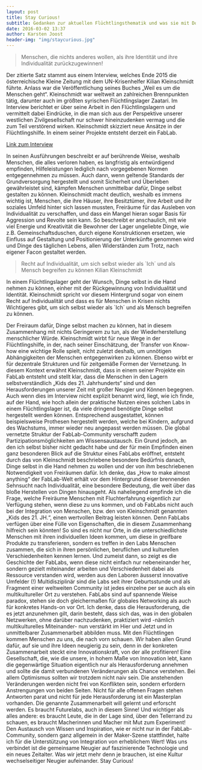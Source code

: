 ```yaml
---
layout: post
title: Stay Curious!
subtitle: Gedanken zur aktuellen Flüchtlingsthematik und was sie mit Do-It-Yourself- und Maker-Kultur verbindet
date: 2016-03-02 13:37
author: Karsten Joost
header-img: "img/staycurious.jpg"
---
```

> Menschen, die nichts anderes wollen, als ihre Identität und ihre Individualität zurückzugewinnen!

Der zitierte Satz stammt aus einem Interview, welches Ende 2015 die österreichische
Kleine Zeitung mit dem UN-Krisenhelfer Kilian Kleinschmidt führte. Anlass war die
Veröffentlichung seines Buches „Weil es um die Menschen geht“. Kleinschmidt war
weltweit an zahlreichen Brennpunkten tätig, darunter auch im größten syrischen
Flüchtlingslager Zaatari. Im Interview berichtet er über seine Arbeit in den
Flüchtlingslagern und vermittelt dabei Eindrücke, in die man sich aus der Perspektive
unserer westlichen Zivilgesellschaft nur schwer hineinzudenken vermag und die zum Teil
verstörend wirken.
Kleinschmidt skizziert neue Ansätze in der Flüchtlingshilfe. In einem seiner Projekte
entsteht derzeit ein FabLab.

[Link zum Interview](http://www.kleinezeitung.at/s/service/livestream/4883821/Kleine-ZeitungSalon_Traiskirchen-ist-nur-mehr-eine-Massenanstalt)

In seinen Ausführungen beschreibt er auf berührende Weise, weshalb Menschen, die alles
verloren haben, es langfristig als entwürdigend empfinden, Hilfeleistungen lediglich nach
vorgegebenen Normen entgegennehmen zu müssen. Auch dann, wenn geltende
Standards der Grundversorgung hergestellt und somit Sicherheit und Überleben
gewährleistet sind, kämpfen Menschen unmittelbar dafür, Dinge selbst gestalten zu
können. Kleinschmidt macht deutlich, weshalb es immens wichtig ist, Menschen, die ihre
Häuser, ihre Besitztümer, ihre Arbeit und ihr soziales Umfeld hinter sich lassen mussten,
Freiräume für das Ausleben von Individualität zu verschaffen, und dass ein Mangel hieran
sogar Basis für Aggression und Revolte sein kann.
So beschreibt er anschaulich, mit wie viel Energie und Kreativität die Bewohner der Lager
ungeliebte Dinge, wie z.B. Gemeinschaftsduschen, durch eigene Konstruktionen ersetzen,
wie Einfluss auf Gestaltung und Positionierung der Unterkünfte genommen wird und Dinge
des täglichen Lebens, allen Widerständen zum Trotz, nach eigener Facon gestaltet
werden.

>Recht auf Individualität, um sich selbst wieder als `Ich´ und als Mensch begreifen zu können
Kilian Kleinschmidt

In einem Flüchtlingslager geht der Wunsch, Dinge selbst in die Hand nehmen zu können,
einher mit der Rückgewinnung von Individualität und Identität. Kleinschmidt spricht vor
diesem Hintergrund sogar von einem Recht auf Individualität und dass es für Menschen in
Krisen nichts Wichtigeres gibt, um sich selbst wieder als `Ich´ und als Mensch begreifen zu
können.

Der Freiraum dafür, Dinge selbst machen zu können, hat in diesem Zusammenhang mit
nichts Geringerem zu tun, als der Wiederherstellung menschlicher Würde.
Kleinschmidt wirbt für neue Wege in der Flüchtlingshilfe, in der, nach seiner Einschätzung,
der Transfer von Know-how eine wichtige Rolle spielt, nicht zuletzt deshalb, um unnötigen
Abhängigkeiten der Menschen entgegenwirken zu können. Ebenso wirbt er für dezentrale
Strukturen und für zeitgemäße Formen der Vernetzung. In diesem Kontext erwähnt
Kleinschmidt, dass in einem seiner Projekte ein FabLab entsteht und stellt klar, dass die
Menschen in den Lagern selbstverständlich „Kids des 21. Jahrhunderts“ sind und den
Herausforderungen unserer Zeit mit großer Neugier und Können begegnen.
Auch wenn dies im Interview nicht explizit benannt wird, liegt, wie ich finde, auf der Hand,
wie hoch allein der praktische Nutzen eines solchen Labs in einem Flüchtlingslager ist, da
viele dringend benötigte Dinge selbst hergestellt werden können. Entsprechend
ausgestattet, können beispielsweise Prothesen hergestellt werden, welche bei Kindern,
aufgrund des Wachstums, immer wieder neu angepasst werden müssen.
Die global vernetzte Struktur der FabLab-Community verschafft zudem Partizipationsmöglichkeiten
am Wissensaustausch.
Ein Grund jedoch, an den ich selbst bisher nicht gedacht habe und der für mein Empfinden
einen ganz besonderen Blick auf die Struktur eines FabLabs eröffnet, entsteht durch das
von Kleinschmidt beschriebene besondere Bedürfnis danach, Dinge selbst in die Hand
nehmen zu wollen und der von ihm beschriebenen Notwendigkeit von Freiräumen dafür.
Ich denke, das „How to make almost anything“ der FabLab-Welt erhält vor dem
Hintergrund dieser brennenden Sehnsucht nach Individualität, eine besondere Bedeutung,
die weit über das bloße Herstellen von Dingen hinausgeht.
Als naheliegend empfinde ich die Frage, welche Freiräume Menschen mit Fluchterfahrung
eigentlich zur Verfügung stehen, wenn diese zu uns kommen, und ob FabLabs nicht auch
bei der Integration von Menschen, bzw. den von Kleinschmidt genannten „Kids des 21.
JH.“, einen wertvollen Beitrag leisten können. Denn FabLabs verfügen über eine Fülle von
Eigenschaften, die in diesem Zusammenhang hilfreich sein könnten!
So sind es nicht nur Orte, in die unterschiedlichste Menschen mit ihren individuellen Ideen
kommen, um diese in greifbare Produkte zu transferieren, sondern es treffen in den Labs
Menschen zusammen, die sich in ihren persönlichen, beruflichen und kulturellen
Verschiedenheiten kennen lernen. Und zumeist dann, so zeigt es die Geschichte der
FabLabs, wenn diese nicht einfach nur nebeneinander her, sondern gezielt miteinander
arbeiten und Verschiedenheit dabei als Ressource verstanden wird, werden aus den
Laboren äusserst innovative Umfelder (!)
Multidisziplinär sind die Labs seit ihrer Geburtsstunde und als Fragment einer weltweiten
Community ist jedes einzelne per se auch als ein multikultureller Ort zu verstehen.
FabLabs sind auf spannende Weise paradox, stehen sie doch gleichermaßen für globales
Networking als auch für konkretes Hands-on vor Ort. Ich denke, dass die
Herausforderung, die es jetzt anzunehmen gilt, darin besteht, dass sich das, was in den
globalen Netzwerken, ohne darüber nachzudenken, praktiziert wird -nämlich
multikulturelles Miteinander- nun verstärkt im Hier und Jetzt und in unmittelbarer
Zusammenarbeit abbilden muss.
Mit den Flüchtlingen kommen Menschen zu uns, die nach vorn schauen. Wir haben allen
Grund dafür, auf sie und ihre Ideen neugierig zu sein, denn in der konkreten
Zusammenarbeit steckt eine Innovationskraft, von der alle profitieren!
Eine Gesellschaft, die, wie die unsere, in hohem Maße von Innovation lebt, kann die
gegenwärtige Situation eigentlich nur als Herausforderung annehmen und sollte die damit
verbundenen Veränderungen als Chance verstehen.
Bei allem Optimismus sollten wir trotzdem nicht naiv sein. Die anstehenden
Veränderungen werden nicht frei von Konflikten sein, sondern erfordern Anstrengungen
von beiden Seiten. Nicht für alle offenen Fragen stehen Antworten parat und nicht für jede
Herausforderung ist ein Masterplan vorhanden. Die genannte Zusammenarbeit will gelernt
und erforscht werden. Es braucht Futurelabs, auch in diesem Sinne!
Und wichtiger als alles andere: es braucht Leute, die in der Lage sind, über den Tellerrand
zu schauen, es braucht Macherinnen und Macher mit Mut zum Experiment!
Den Austausch von Wissen und Inspiration, wie er nicht nur in der FabLab-Community,
sondern ganz allgemein in der Maker-Szene stattfindet, halte ich für die Unterstützung von
Integration von erheblichem Wert! Was uns verbindet ist die gemeinsame Neugier auf
faszinierende Technologie und ein neues Zeitalter. Was wir jetzt mehr denn je brauchen,
ist eine Kultur wechselseitiger Neugier aufeinander.
Stay Curious!
